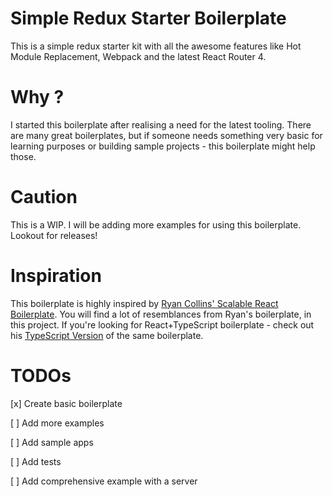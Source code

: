 # Simple Redux Starter Boilerplate

This is a simple redux starter kit with all the awesome features like Hot Module Replacement, Webpack and the latest React Router 4.

# Why ?

I started this boilerplate after realising a need for the latest tooling. There are many great boilerplates, but if someone needs something very basic for learning purposes or building sample projects - this boilerplate might help those.

# Caution

This is a WIP. I will be adding more examples for using this boilerplate. Lookout for releases!

# Inspiration

This boilerplate is highly inspired by [Ryan Collins' Scalable React Boilerplate](https://github.com/scalable-react/scalable-react-boilerplate). You will find a lot of resemblances from Ryan's boilerplate, in this project. If you're looking for React+TypeScript boilerplate - check out his [TypeScript Version](https://github.com/scalable-react/scalable-react-typescript-boilerplate) of the same boilerplate.

# TODOs

[x] Create basic boilerplate

[ ] Add more examples

[ ] Add sample apps

[ ] Add tests

[ ] Add comprehensive example with a server
